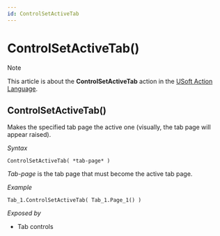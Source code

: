 ```yaml
---
id: ControlSetActiveTab
---
```


# ControlSetActiveTab()



> [!NOTE]
> This article is about the **ControlSetActiveTab** action in the [USoft Action Language](/docs/Task_flow/Action_Language_reference/USoft_Action_Language.md).

## **ControlSetActiveTab()**

Makes the specified tab page the active one (visually, the tab page will appear raised).

*Syntax*

```
ControlSetActiveTab( *tab-page* )
```

*Tab-page* is the tab page that must become the active tab page.

*Example*

```
Tab_1.ControlSetActiveTab( Tab_1.Page_1() )
```

*Exposed by*

- Tab controls
